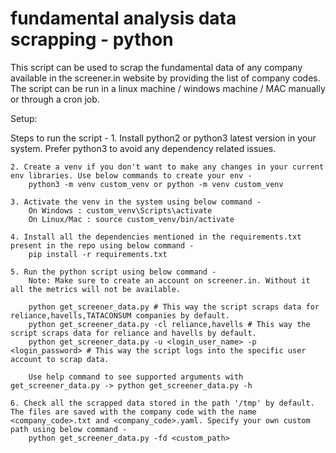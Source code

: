 # fundamental analysis data scrapping - python
This script can be used to scrap the fundamental data of any company available in the screener.in website by providing the list of company codes.
The script can be run in a linux machine / windows machine / MAC manually or through a cron job.

Setup:

Steps to run the script -
    1. Install python2 or python3 latest version in your system. Prefer python3 to avoid any dependency related issues.

    2. Create a venv if you don't want to make any changes in your current env libraries. Use below commands to create your env -
        python3 -m venv custom_venv or python -m venv custom_venv

    3. Activate the venv in the system using below command -
        On Windows : custom_venv\Scripts\activate
        On Linux/Mac : source custom_venv/bin/activate

    4. Install all the dependencies mentioned in the requirements.txt present in the repo using below command -
        pip install -r requirements.txt

    5. Run the python script using below command -
        Note: Make sure to create an account on screener.in. Without it all the metrics will not be available.

        python get_screener_data.py # This way the script scraps data for reliance,havells,TATACONSUM companies by default.
        python get_screener_data.py -cl reliance,havells # This way the script scraps data for reliance and havells by default.
        python get_screener_data.py -u <login_user_name> -p <login_password> # This way the script logs into the specific user account to scrap data.

        Use help command to see supported arguments with get_screener_data.py -> python get_screener_data.py -h

    6. Check all the scrapped data stored in the path '/tmp' by default. The files are saved with the company code with the name <company_code>.txt and <company_code>.yaml. Specify your own custom path using below command -
        python get_screener_data.py -fd <custom_path>
